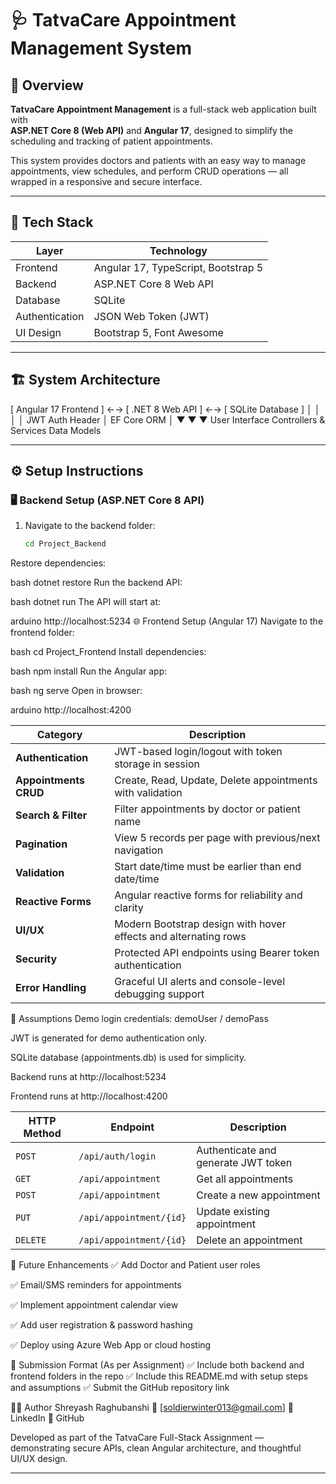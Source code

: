 # 🩺 TatvaCare Appointment Management System

## 📘 Overview
**TatvaCare Appointment Management** is a full-stack web application built with  
**ASP.NET Core 8 (Web API)** and **Angular 17**, designed to simplify the scheduling and tracking of patient appointments.  

This system provides doctors and patients with an easy way to manage appointments, view schedules, and perform CRUD operations — all wrapped in a responsive and secure interface.

---

## 🧩 Tech Stack

| Layer | Technology |
|--------|-------------|
| Frontend | Angular 17, TypeScript, Bootstrap 5 |
| Backend | ASP.NET Core 8 Web API |
| Database | SQLite |
| Authentication | JSON Web Token (JWT) |
| UI Design | Bootstrap 5, Font Awesome |

---

## 🏗️ System Architecture

[ Angular 17 Frontend ] ←→ [ .NET 8 Web API ] ←→ [ SQLite Database ]
│ │ │
│ JWT Auth Header │ EF Core ORM │
▼ ▼ ▼
User Interface Controllers & Services Data Models



---

## ⚙️ Setup Instructions

### 🖥 Backend Setup (ASP.NET Core 8 API)

1. Navigate to the backend folder:
   ```bash
   cd Project_Backend
Restore dependencies:

bash
dotnet restore
Run the backend API:

bash
dotnet run
The API will start at:

arduino
http://localhost:5234
🌐 Frontend Setup (Angular 17)
Navigate to the frontend folder:

bash
cd Project_Frontend
Install dependencies:

bash
npm install
Run the Angular app:

bash
ng serve
Open in browser:

arduino
http://localhost:4200

| Category              | Description                                                     |
| --------------------- | --------------------------------------------------------------- |
| **Authentication**    | JWT-based login/logout with token storage in session            |
| **Appointments CRUD** | Create, Read, Update, Delete appointments with validation       |
| **Search & Filter**   | Filter appointments by doctor or patient name                   |
| **Pagination**        | View 5 records per page with previous/next navigation           |
| **Validation**        | Start date/time must be earlier than end date/time              |
| **Reactive Forms**    | Angular reactive forms for reliability and clarity              |
| **UI/UX**             | Modern Bootstrap design with hover effects and alternating rows |
| **Security**          | Protected API endpoints using Bearer token authentication       |
| **Error Handling**    | Graceful UI alerts and console-level debugging support          |


🧠 Assumptions
Demo login credentials: demoUser / demoPass

JWT is generated for demo authentication only.

SQLite database (appointments.db) is used for simplicity.

Backend runs at http://localhost:5234

Frontend runs at http://localhost:4200

| HTTP Method | Endpoint                | Description                         |
| ----------- | ----------------------- | ----------------------------------- |
| `POST`      | `/api/auth/login`       | Authenticate and generate JWT token |
| `GET`       | `/api/appointment`      | Get all appointments                |
| `POST`      | `/api/appointment`      | Create a new appointment            |
| `PUT`       | `/api/appointment/{id}` | Update existing appointment         |
| `DELETE`    | `/api/appointment/{id}` | Delete an appointment               |


🧭 Future Enhancements
✅ Add Doctor and Patient user roles

✅ Email/SMS reminders for appointments

✅ Implement appointment calendar view

✅ Add user registration & password hashing

✅ Deploy using Azure Web App or cloud hosting

🧾 Submission Format (As per Assignment)
✅ Include both backend and frontend folders in the repo
✅ Include this README.md with setup steps and assumptions
✅ Submit the GitHub repository link

👨‍💻 Author
Shreyash Raghubanshi
📧 [soldierwinter013@gmail.com]
💼 LinkedIn
🐙 GitHub

Developed as part of the TatvaCare Full-Stack Assignment — demonstrating secure APIs, clean Angular architecture, and thoughtful UI/UX design.

---
